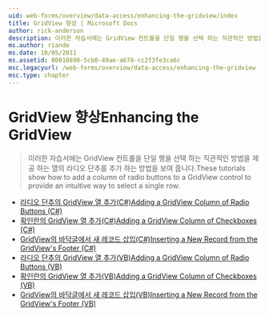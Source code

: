 ```yaml
---
uid: web-forms/overview/data-access/enhancing-the-gridview/index
title: GridView 향상 | Microsoft Docs
author: rick-anderson
description: 이러한 자습서에는 GridView 컨트롤을 단일 행을 선택 하는 직관적인 방법을 제공 하는 열의 라디오 단추를 추가 하는 방법을 보여 줍니다.
ms.author: riande
ms.date: 10/05/2011
ms.assetid: 80010898-5cb0-49ae-a678-cc2f3fe3ca6c
msc.legacyurl: /web-forms/overview/data-access/enhancing-the-gridview
msc.type: chapter
---
```

<a name="enhancing-the-gridview"></a><span data-ttu-id="94d0d-103">GridView 향상</span><span class="sxs-lookup"><span data-stu-id="94d0d-103">Enhancing the GridView</span></span>
====================
> <span data-ttu-id="94d0d-104">이러한 자습서에는 GridView 컨트롤을 단일 행을 선택 하는 직관적인 방법을 제공 하는 열의 라디오 단추를 추가 하는 방법을 보여 줍니다.</span><span class="sxs-lookup"><span data-stu-id="94d0d-104">These tutorials show how to add a column of radio buttons to a GridView control to provide an intuitive way to select a single row.</span></span>


- [<span data-ttu-id="94d0d-105">라디오 단추의 GridView 열 추가(C#)</span><span class="sxs-lookup"><span data-stu-id="94d0d-105">Adding a GridView Column of Radio Buttons (C#)</span></span>](adding-a-gridview-column-of-radio-buttons-cs.md)
- [<span data-ttu-id="94d0d-106">확인란의 GridView 열 추가(C#)</span><span class="sxs-lookup"><span data-stu-id="94d0d-106">Adding a GridView Column of Checkboxes (C#)</span></span>](adding-a-gridview-column-of-checkboxes-cs.md)
- [<span data-ttu-id="94d0d-107">GridView의 바닥글에서 새 레코드 삽입(C#)</span><span class="sxs-lookup"><span data-stu-id="94d0d-107">Inserting a New Record from the GridView's Footer (C#)</span></span>](inserting-a-new-record-from-the-gridview-s-footer-cs.md)
- [<span data-ttu-id="94d0d-108">라디오 단추의 GridView 열 추가(VB)</span><span class="sxs-lookup"><span data-stu-id="94d0d-108">Adding a GridView Column of Radio Buttons (VB)</span></span>](adding-a-gridview-column-of-radio-buttons-vb.md)
- [<span data-ttu-id="94d0d-109">확인란의 GridView 열 추가(VB)</span><span class="sxs-lookup"><span data-stu-id="94d0d-109">Adding a GridView Column of Checkboxes (VB)</span></span>](adding-a-gridview-column-of-checkboxes-vb.md)
- [<span data-ttu-id="94d0d-110">GridView의 바닥글에서 새 레코드 삽입(VB)</span><span class="sxs-lookup"><span data-stu-id="94d0d-110">Inserting a New Record from the GridView's Footer (VB)</span></span>](inserting-a-new-record-from-the-gridview-s-footer-vb.md)
